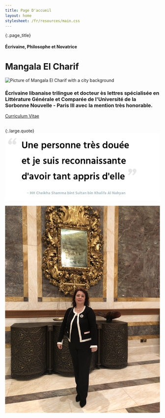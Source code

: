 ```yaml
---
title: Page D'accueil
layout: home
stylesheet: /fr/resources/main.css
---
```


{:.page_title}
#### Écrivaine, Philosophe et Novatrice
# Mangala El Charif

![Picture of Mangala El Charif with a city background](/resources/home.jpg)

### Écrivaine libanaise trilingue et docteur ès lettres spécialisée en Littérature Générale et Comparée de l'Université de la Sorbonne Nouvelle - Paris III avec la mention très honorable.

<div class="block_link">
  <a href="/resume/">Curriculum Vitae</a>
</div>

<br>

{:.large.quote}
![A very talented lady that I’m grateful to have learnt so much from ‒ Her Highness Sheikha Shamma bint Sultan bin Khalifa Al Nahyan, a progressive, educated and entrepreneurial member of the Royal family of the United Arab Emirates and CEO of the Alliances for Global Sustainability.](/resources/quote3.png)

![Picture of Mangala El Charif](/resources/home2.jpg)
